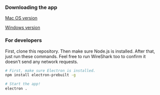 ### Downloading the app

[Mac OS version](https://www.dropbox.com/s/c226dqqymphgdbe/Hash%20Generator.zip?dl=0)

[Windows version](https://www.dropbox.com/s/zwb3ahfuh3xipw8/Hash%20Generator%20-%20Win64.zip?dl=0)

### For developers

First, clone this repository. Then make sure Node.js is installed. After that, just run these commands. Feel free to run WireShark too to confirm it doesn't send any network requests.

```sh
# First, make sure Electron is installed.
npm install electron-prebuilt -g

# Start the app!
electron .
```
